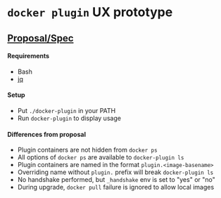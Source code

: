 # `docker plugin` UX prototype

## [Proposal/Spec](https://docs.google.com/document/d/19pn5jQkY3rW5jp9_NFabAguIDXF_GpcG4iyNCkCdgFc/edit)

#### Requirements

 * Bash
 * [jq](http://stedolan.github.io/jq/download/)

#### Setup

 * Put `./docker-plugin` in your PATH
 * Run `docker-plugin` to display usage

#### Differences from proposal

 * Plugin containers are not hidden from `docker ps`
 * All options of `docker ps` are available to `docker-plugin ls`
 * Plugin containers are named in the format `plugin.<image-basename>`
  * Overriding name without `plugin.` prefix will break `docker-plugin ls`
 * No handshake performed, but `_handshake` env is set to "yes" or "no"
 * During upgrade, `docker pull` failure is ignored to allow local images
